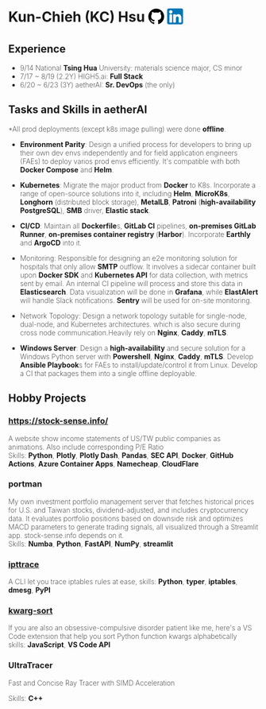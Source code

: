 <div style="font-weight: 200">

# Kun-Chieh (KC) Hsu <span style="vertical-align: middle;">[![](assets/github.png)](https://github.com/sieginglion/)</span> <span style="vertical-align: middle;">[![](assets/linkedin.png)](https://www.linkedin.com/in/sieginglion/)</span>

## Experience

- 9/14 National **Tsing Hua** University: materials science major, CS minor
- 7/17 ~ 8/19 (2.2Y) HIGH5.ai: **Full Stack**
- 6/20 ~ 6/23 (3Y) aetherAI: **Sr. DevOps** (the only)

## Tasks and Skills in aetherAI

\*All prod deployments (except k8s image pulling) were done **offline**.

- **Environment Parity**: Design a unified process for developers to bring up their own dev envs independently and for field application engineers (FAEs) to deploy varios prod envs efficiently. It's compatible with both **Docker Compose** and **Helm**.

- **Kubernetes**: Migrate the major product from **Docker** to K8s. Incorporate a range of open-source solutions into it, including **Helm**, **MicroK8s**, **Longhorn** (distributed block storage), **MetalLB**, **Patroni** (**high-availability PostgreSQL**), **SMB** driver, **Elastic stack**.

- **CI/CD**: Maintain all **Dockerfile**s, **GitLab CI** pipelines, **on-premises GitLab Runner**, **on-premises container registry** (**Harbor**). Incorporate **Earthly** and **ArgoCD** into it.

- Monitoring: Responsible for designing an e2e monitoring solution for hospitals that only allow **SMTP** outflow. It involves a sidecar container built upon **Docker SDK** and **Kubernetes API** for data collection, with metrics sent by email. An internal CI pipeline will process and store this data in **Elasticsearch**. Data visualization will be done in **Grafana**, while **ElastAlert** will handle Slack notifications. **Sentry** will be used for on-site monitoring.

- Network Topology: Design a network topology suitable for single-node, dual-node, and Kubernetes architectures. which is also secure during cross node communication.Heavily rely on **Nginx**, **Caddy**, **mTLS**.

- **Windows Server**: Design a **high-availability** and secure solution for a Windows Python server with **Powershell**, **Nginx**, **Caddy**, **mTLS**. Develop **Ansible Playbook**s for FAEs to install/update/control it from Linux. Develop a CI that packages them into a single offline deployable.

## Hobby Projects

### https://stock-sense.info/

A website show income statements of US/TW public companies as animations. Also include corresponding P/E Ratio \
Skills: **Python**, **Plotly**, **Plotly Dash**, **Pandas**, **SEC API**, **Docker**, **GitHub Actions**, **Azure Container Apps**, **Namecheap**, **CloudFlare**

### portman

My own investment portfolio management server that fetches historical prices for U.S. and Taiwan stocks, dividend-adjusted, and includes cryptocurrency data. It evaluates portfolio positions based on downside risk and optimizes MACD parameters to generate trading signals, all visualized through a Streamlit app. stock-sense.info depends on it. \
Skills: **Numba**, **Python**, **FastAPI**, **NumPy**, **streamlit**

### [ipttrace](https://pypi.org/project/ipttrace/)

A CLI let you trace iptables rules at ease, skills: **Python**, **typer**, **iptables**, **dmesg**, **PyPI**

### [kwarg-sort](https://marketplace.visualstudio.com/items?itemName=sieginglion.kwarg-sort)

If you are also an obsessive-compulsive disorder patient like me, here's a VS Code extension that help you sort Python function kwargs alphabetically \
skills: **JavaScript**, **VS Code API**

### UltraTracer

Fast and Concise Ray Tracer with SIMD Acceleration

Skills: **C++**

</div>
